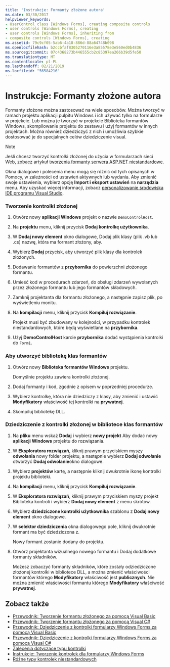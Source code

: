 ```yaml
---
title: 'Instrukcje: Formanty złożone autora'
ms.date: 03/30/2017
helpviewer_keywords:
- UserControl class [Windows Forms], creating composite controls
- user controls [Windows Forms], creating
- user controls [Windows Forms], inheriting from
- composite controls [Windows Forms], creating
ms.assetid: 79c9cf05-5ab6-4a18-886d-88a64748b098
ms.openlocfilehash: b2ccbfaf8305270116e3a85578e3e560ed0b4836
ms.sourcegitcommit: 07c4368273b446555cb2c85397ea266b39d5fe50
ms.translationtype: MT
ms.contentlocale: pl-PL
ms.lasthandoff: 02/21/2019
ms.locfileid: "56584216"
---
```

# <a name="how-to-author-composite-controls"></a>Instrukcje: Formanty złożone autora
Formanty złożone można zastosować na wiele sposobów. Można tworzyć w ramach projektu aplikacji pulpitu Windows i ich używać tylko na formularze w projekcie. Lub można je tworzyć w projekcie Biblioteka formantów Windows, skompilowanie projektu do zestawu i użyj formantów w innych projektach. Można również dziedziczyć z nich i umożliwia szybkie dostosować je do specjalnych celów dziedziczenie visual.  
  
> [!NOTE]
>  Jeśli chcesz tworzyć kontrolki złożonej do użycia w formularzach sieci Web, zobacz artykuł [tworzenia formanty serwera ASP.NET niestandardowe](https://docs.microsoft.com/previous-versions/aspnet/zt27tfhy(v=vs.100)).  
>   
>  Okna dialogowe i polecenia menu mogą się różnić od tych opisanych w Pomocy, w zależności od ustawień aktywnych lub wydania. Aby zmienić swoje ustawienia, wybierz opcję **Import i eksport ustawień** na **narzędzia** menu. Aby uzyskać więcej informacji, zobacz [personalizowanie środowiska IDE programu Visual Studio](/visualstudio/ide/personalizing-the-visual-studio-ide).  
  
### <a name="to-author-a-composite-control"></a>Tworzenie kontrolki złożonej  
  
1.  Otwórz nowy **aplikacji Windows** projekt o nazwie `DemoControlHost`.  
  
2.  Na **projektu** menu, kliknij przycisk **Dodaj kontrolkę użytkownika**.  
  
3.  W **Dodaj nowy element** okno dialogowe, Dodaj plik klasy (plik .vb lub .cs) nazwę, która ma formant złożony, aby.  
  
4.  Wybierz **Dodaj** przycisk, aby utworzyć plik klasy dla kontrolek złożonych.  
  
5.  Dodawanie formantów z **przybornika** do powierzchni złożonego formantu.  
  
6.  Umieść kod w procedurach zdarzeń, do obsługi zdarzeń wywołanych przez złożonego formantu lub jego formantów składowych.  
  
7.  Zamknij projektanta dla formantu złożonego, a następnie zapisz plik, po wyświetleniu monitu.  
  
8.  Na **kompilacji** menu, kliknij przycisk **Kompiluj rozwiązanie**.  
  
     Projekt musi być zbudowany w kolejności, w przypadku kontrolek niestandardowych, które będą wyświetlane na **przybornika**.  
  
9. Użyj **DemoControlHost** karcie **przybornika** dodać wystąpienia kontrolki do `Form1`.  
  
### <a name="to-author-a-control-class-library"></a>Aby utworzyć bibliotekę klas formantów  
  
1.  Otwórz nowy **Biblioteka formantów Windows** projektu.  
  
     Domyślnie projektu zawiera kontrolki złożonej.  
  
2.  Dodaj formanty i kod, zgodnie z opisem w poprzedniej procedurze.  
  
3.  Wybierz kontrolkę, która nie dziedziczy z klasy, aby zmienić i ustawić **Modyfikatory** właściwość tej kontrolki na **prywatnej**.  
  
4.  Skompiluj bibliotekę DLL.  
  
### <a name="to-inherit-from-a-composite-control-in-a-control-class-library"></a>Dziedziczenie z kontrolki złożonej w bibliotece klas formantów  
  
1.  Na **pliku** menu wskaż **Dodaj** i wybierz **nowy projekt** Aby dodać nowy **aplikacji Windows** projektu do rozwiązania.  
  
2.  W **Eksploratora rozwiązań**, kliknij prawym przyciskiem myszy **odwołania** nowy folder projektu, a następnie wybierz **Dodaj odwołanie** otworzyć **Dodaj odwołanie**okno dialogowe.  
  
3.  Wybierz **projektów** kartę, a następnie kliknij dwukrotnie ikonę kontrolki projektu biblioteki.  
  
4.  Na **kompilacji** menu, kliknij przycisk **Kompiluj rozwiązanie**.  
  
5.  W **Eksploratora rozwiązań**, kliknij prawym przyciskiem myszy projekt Biblioteka kontroli i wybierz **Dodaj nowy element** z menu skrótów.  
  
6.  Wybierz **dziedziczone kontrolki użytkownika** szablonu z **Dodaj nowy element** okno dialogowe.  
  
7.  W **selektor dziedziczenia** okna dialogowego pole, kliknij dwukrotnie formant ma być dziedziczona z.  
  
     Nowy formant zostanie dodany do projektu.  
  
8.  Otwórz projektanta wizualnego nowego formantu i Dodaj dodatkowe formanty składników.  
  
     Możesz zobaczyć formanty składników, które zostały odziedziczone złożonej kontrolki w bibliotece DLL, a można zmienić właściwości formantów którego **Modyfikatory** właściwość jest **publicznych**. Nie można zmienić właściwości formantu którego **Modyfikatory** właściwość **prywatnej**.  
  
## <a name="see-also"></a>Zobacz także
- [Przewodnik: Tworzenie formantu złożonego za pomocą Visual Basic](../../../../docs/framework/winforms/controls/walkthrough-authoring-a-composite-control-with-visual-basic.md)
- [Przewodnik: Tworzenie formantu złożonego za pomocą Visual C#](../../../../docs/framework/winforms/controls/walkthrough-authoring-a-composite-control-with-visual-csharp.md)
- [Przewodnik: Dziedziczenie z kontrolki formularzy Windows Forms za pomocą Visual Basic](../../../../docs/framework/winforms/controls/walkthrough-inheriting-from-a-windows-forms-control-with-visual-basic.md)
- [Przewodnik: Dziedziczenie z kontrolki formularzy Windows Forms za pomocą Visual C#](../../../../docs/framework/winforms/controls/walkthrough-inheriting-from-a-windows-forms-control-with-visual-csharp.md)
- [Zalecenia dotyczące typu kontrolki](../../../../docs/framework/winforms/controls/control-type-recommendations.md)
- [Instrukcje: Tworzenie kontrolek dla formularzy Windows Forms](../../../../docs/framework/winforms/controls/how-to-author-controls-for-windows-forms.md)
- [Różne typy kontrolek niestandardowych](../../../../docs/framework/winforms/controls/varieties-of-custom-controls.md)
